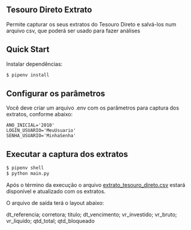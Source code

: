Tesouro Direto Extrato
----------------------

Permite capturar os seus extratos do Tesouro Direto e salvá-los num arquivo csv, que poderá ser usado para fazer análises

## Quick Start

Instalar dependências:

```sh
$ pipenv install
```

## Configurar os parâmetros

Você deve criar um arquivo .env com os parâmetros para captura dos extratos, conforme abaixo:

```
ANO_INICIAL='2010'
LOGIN_USUARIO='MeuUsuario'
SENHA_USUARIO='MinhaSenha' 
```

## Executar a captura dos extratos

```sh
$ pipenv shell
$ python main.py
```

Após o término da execução o arquivo [extrato_tesouro_direto.csv](extrato_tesouro_direto.csv) estará disponível e atualizado com os extratos.

O arquivo de saída terá o layout abaixo:

dt_referencia; corretora; titulo; dt_vencimento; vr_investido; vr_bruto; vr_liquido; qtd_total; qtd_bloqueado
